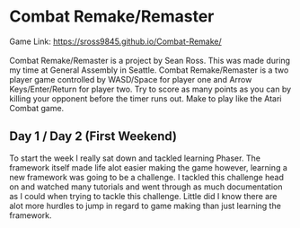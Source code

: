 # Combat Remake/Remaster
Game Link: https://sross9845.github.io/Combat-Remake/<br><br>
Combat Remake/Remaster is a project by Sean Ross. This was made during my time at General Assembly in Seattle. Combat Remake/Remaster is a two player game controlled by WASD/Space for player one and Arrow Keys/Enter/Return for player two. Try to score as many points as you can by killing your opponent before the timer runs out. Make to play like the Atari Combat game.

## Day 1 / Day 2 (First Weekend)
To start the week I really sat down and tackled learning Phaser. The framework itself made life alot easier making the game however, learning a new framework was going to be a challenge. I tackled this challenge head on and watched many tutorials and went through as much documentation as I could when trying to tackle this challenge. Little did I know there are alot more hurdles to jump in regard to game making than just learning the framework.
